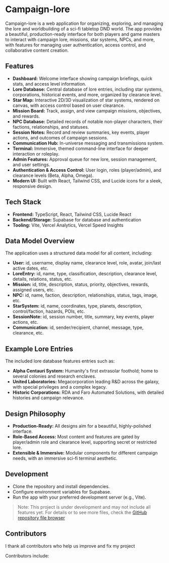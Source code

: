 # Campaign-lore

Campaign-lore is a web application for organizing, exploring, and managing the lore and worldbuilding of a sci-fi tabletop DND world. The app provides a beautiful, production-ready interface for both players and game masters to interact with campaign lore, missions, star systems, NPCs, and more, with features for managing user authentication, access control, and collaborative content creation.

## Features

- **Dashboard:** Welcome interface showing campaign briefings, quick stats, and access level information.
- **Lore Database:** Central database of lore entries, including star systems, corporations, historical events, and more, organized by clearance level.
- **Star Map:** Interactive 2D/3D visualization of star systems, rendered on canvas, with access control based on user clearance.
- **Mission Board:** Track, assign, and view campaign missions, objectives, and rewards.
- **NPC Database:** Detailed records of notable non-player characters, their factions, relationships, and statuses.
- **Session Notes:** Record and review summaries, key events, player actions, and outcomes of campaign sessions.
- **Communication Hub:** In-universe messaging and transmissions system.
- **Terminal:** Immersive, themed command-line interface for deeper interaction or roleplay.
- **Admin Features:** Approval queue for new lore, session management, and user settings.
- **Authentication & Access Control:** User login, roles (player/admin), and clearance levels (Beta, Alpha, Omega).
- **Modern UI:** Built with React, Tailwind CSS, and Lucide icons for a sleek, responsive design.

## Tech Stack

- **Frontend:** TypeScript, React, Tailwind CSS, Lucide React
- **Backend/Storage:** Supabase for database and authentication
- **Tooling:** Vite, Vercel Analytics, Vercel Speed Insights

## Data Model Overview

The application uses a structured data model for all content, including:

- **User:** id, username, display name, clearance level, role, avatar, join/last active dates, etc.
- **LoreEntry:** id, name, type, classification, description, clearance level, details, relations, status, etc.
- **Mission:** id, title, description, status, priority, objectives, rewards, assigned users, etc.
- **NPC:** id, name, faction, description, relationships, status, tags, image, etc.
- **StarSystem:** id, name, coordinates, type, planets, description, control/faction, hazards, POIs, etc.
- **SessionNote:** id, session number, title, summary, key events, player actions, etc.
- **Communication:** id, sender/recipient, channel, message, type, clearance, etc.

## Example Lore Entries

The included lore database features entries such as:
- **Alpha Centauri System:** Humanity's first extrasolar foothold; home to several colonies and research enclaves.
- **United Laboratories:** Megacorporation leading R&D across the galaxy, with special privileges and a complex legacy.
- **Historic Corporations:** RDA and Faro Automated Solutions, with detailed histories and campaign relevance.

## Design Philosophy

- **Production-Ready:** All designs aim for a beautiful, highly-polished interface.
- **Role-Based Access:** Most content and features are gated by player/admin role and clearance level, supporting secret or restricted lore.
- **Extensible & Immersive:** Modular components for different campaign needs, with an immersive sci-fi terminal aesthetic.

## Development

- Clone the repository and install dependencies.
- Configure environment variables for Supabase.
- Run the app with your preferred development server (e.g., Vite).

> Note: This project is under development and may not include all features yet. For details or to see more files, check the [GitHub repository file browser](https://github.com/CodeMaster013/Campaign-lore)

## Contributors
I thank all contributors who help us improve and fix my project

Contributors include:
